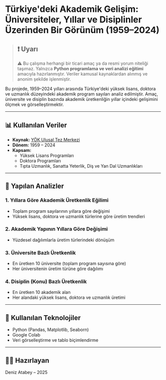 # Türkiye'deki Akademik Gelişim: Üniversiteler, Yıllar ve Disiplinler Üzerinden Bir Görünüm (1959–2024)

>## ❗️ Uyarı
>
>⚠️ Bu çalışma herhangi bir ticari amaç ya da resmi yorum niteliği taşımaz. Yalnızca **Python programlama ve veri analizi eğitimi** amacıyla hazırlanmıştır. Veriler kamusal kaynaklardan alınmış ve anonim şekilde işlenmiştir.
>
Bu projede, 1959–2024 yılları arasında Türkiye'deki yüksek lisans, doktora ve uzmanlık düzeyindeki akademik program sayıları analiz edilmiştir. Amaç, üniversite ve disiplin bazında akademik üretkenliğin yıllar içindeki gelişimini ölçmek ve görselleştirmektir.

---

## 📊 Kullanılan Veriler
- **Kaynak:** [YÖK Ulusal Tez Merkezi](https://tez.yok.gov.tr/UlusalTezMerkezi/)
- **Dönem:** 1959 – 2024
- **Kapsam:**
  - Yüksek Lisans Programları
  - Doktora Programları
  - Tıpta Uzmanlık, Sanatta Yeterlik, Diş ve Yan Dal Uzmanlıkları

---

## 🎯 Yapılan Analizler

### 1. Yıllara Göre Akademik Üretkenlik Eğilimi
- Toplam program sayılarının yıllara göre değişimi
- Yüksek lisans, doktora ve uzmanlık türlerine göre üretim trendleri

### 2. Akademik Yapının Yıllara Göre Değişimi
- Yüzdesel dağılımlarla üretim türlerindeki dönüşüm

### 3. Üniversite Bazlı Üretkenlik
- En üretken 10 üniversite (toplam program sayısına göre)
- Her üniversitenin üretim türüne göre dağılımı

### 4. Disiplin (Konu) Bazlı Üretkenlik
- En üretken 10 akademik alan
- Her alandaki yüksek lisans, doktora ve uzmanlık üretimi

---

## 📎 Kullanılan Teknolojiler

- Python (Pandas, Matplotlib, Seaborn)
- Google Colab
- Veri görselleştirme ve tablo biçimlendirme


---

## 👨‍💻 Hazırlayan

Deniz Atabey – 2025  
